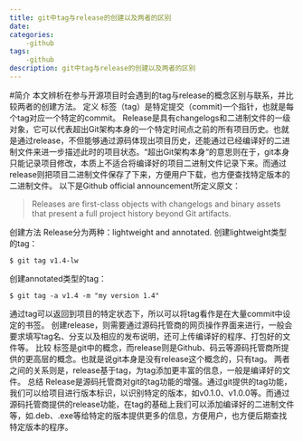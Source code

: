 ```yaml
---
title: git中tag与release的创建以及两者的区别
date: 
categories: 
    -github
tags: 
    -github
description: git中tag与release的创建以及两者的区别
---
```

#简介
本文辨析在参与开源项目时会遇到的tag与release的概念区别与联系，并比较两者的创建方法。
定义
标签（tag）是特定提交（commit)一个指针，也就是每个tag对应一个特定的commit。
Release是具有changelogs和二进制文件的一级对象，它可以代表超出Git架构本身的一个特定时间点之前的所有项目历史。也就是通过release，不但能够通过源码体现出项目历史，还能通过已经编译好的二进制文件来进一步描述此时的项目状态。“超出Git架构本身“的意思则在于，git本身只能记录项目修改，本质上不适合将编译好的项目二进制文件记录下来。而通过release则把项目二进制文件保存了下来，方便用户下载，也方便查找特定版本的二进制文件。
以下是Github official announcement所定义原文：

>Releases are first-class objects with changelogs and binary assets that present a full project history beyond Git artifacts.

创建方法
Release分为两种：lightweight and annotated.
创建lightweight类型的tag：
```
$ git tag v1.4-lw
```

创建annotated类型的tag：
```
$ git tag -a v1.4 -m "my version 1.4"
```


通过tag可以返回到项目的特定状态下，所以可以将tag看作是在大量commit中设定的书签。
创建release，则需要通过源码托管商的网页操作界面来进行，一般会要求填写tag名、分支以及相应的发布说明，还可上传编译好的程序、打包好的文件等。
比较
标签是git中的概念，而release则是Github、码云等源码托管商所提供的更高层的概念。也就是说git本身是没有release这个概念的，只有tag。
两者之间的关系则是，release基于tag，为tag添加更丰富的信息，一般是编译好的文件。
总结
Release是源码托管商对git的tag功能的增强。通过git提供的tag功能，我们可以给项目进行版本标识，以识别特定的版本，如v0.1.0、v1.0.0等。而通过源码托管商提供的release功能，在tag的基础上我们可以添加编译好的二进制文件等，如.deb、.exe等给特定的版本提供更多的信息，方便用户，也方便后期查找特定版本的程序。